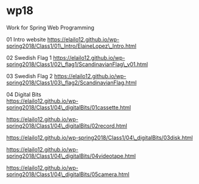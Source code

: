 # wp18  
Work for Spring Web Programming  

01 Intro website
https://elailo12.github.io/wp-spring2018/Class1/01\_Intro/ElaineLopez\_Intro.html

02 Swedish Flag 1
https://elailo12.github.io/wp-spring2018/Class1/02\_flag1/ScandinavianFlag\_v01.html

03 Swedish Flag 2
https://elailo12.github.io/wp-spring2018/Class1/03\_flag2/ScandinavianFlag.html

04 Digital Bits  
https://elailo12.github.io/wp-spring2018/Class1/04\_digitalBits/01cassette.html

https://elailo12.github.io/wp-spring2018/Class1/04\_digitalBits/02record.html

https://elailo12.github.io/wp-spring2018/Class1/04\_digitalBits/03disk.html

https://elailo12.github.io/wp-spring2018/Class1/04\_digitalBits/04videotape.html

https://elailo12.github.io/wp-spring2018/Class1/04\_digitalBits/05camera.html